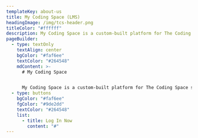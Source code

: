 ```yaml
---
templateKey: about-us
title: My Coding Space (LMS)
headingImage: /img/tcs-header.png
titleColor: "#ffffff"
description: My Coding Space is a custom-built platform for The Coding Space students.
pageBuilder:
  - type: textOnly
    textAlign: center
    bgColor: "#faf6ee"
    textColor: "#264548"
    mdContent: >-
      # My Coding Space


      My Coding Space is a custom-built platform for The Coding Space students. From tracking their progress in projects and classes, to providing opportunities to grow their skills outside of the classroom and build community, My Coding Space is a powerful partner for our students, and their parents, throughout their coding journey. Read more about our platform [here](https://www.thecodingspace.com/the-coding-space-blog/introducing-my-coding-space-a-new-learning-platform).
  - type: buttons
    bgColor: "#faf6ee"
    fgColor: "#9de2dd"
    textColor: "#264548"
    list:
      - title: Log In Now
        content: "#"
---
```

